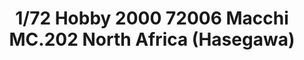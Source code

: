 ---
layout: product
title: "1/72 Hobby 2000 72006 Macchi MC.202 North Africa (Hasegawa)"
price: "2400" 
desc: "Maketa"
img_path: "/assets/img/H2K72006.jpg"
brand: "N/A"
available: false
special_offer: false
new: false
soon: false
cat: "010000"
subcat: "011900"
subsubcat: "0N/A"
sifra: "H2K72006"
popular: false
---